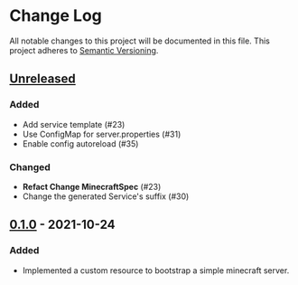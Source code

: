 # Change Log

All notable changes to this project will be documented in this file.
This project adheres to [Semantic Versioning](http://semver.org/).

## [Unreleased]

### Added

- Add service template (#23) 
- Use ConfigMap for server.properties (#31) 
- Enable config autoreload (#35)

### Changed

- **Refact Change MinecraftSpec** (#23)
- Change the generated Service's suffix (#30) 

## [0.1.0] - 2021-10-24

### Added

- Implemented a custom resource to bootstrap a simple minecraft server.

[Unreleased]: https://github.com/kmdkuk/MCing/compare/v0.1.0...HEAD
[0.1.0]: https://github.com/kmdkuk/MCing/compare/5b5e79f3d2cfc113dbabccef148c42be43f4b0ce...v0.1.0
